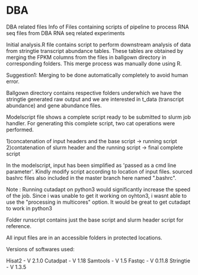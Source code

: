 # DBA
DBA related files
Info of Files containing scripts of pipeline to process RNA seq files from DBA RNA seq related experiments

Initial analysis.R file contains script to perform downstream analysis of data from stringtie transcript abundance tables. These tables are obtained by merging the FPKM columns from the files in ballgown directory in corresponding folders. This merge process was manually done using R. 

Suggestion1: Merging to be done automatically completely to avoid human error. 

Ballgown directory contains respective folders underwhich we have the stringtie generated raw output and we are interested in t_data (transcript abundance) and gene abundance files. 

Modelscript file shows a complete script ready to be submitted to slurm job handler. For generating this complete script, two cat operations were performed.

1)concatenation of input headers and the base script -> running script
2)contatenation of slurm header and the running script -> final complete script

In the modelscript, input has been simplified as 'passed as a cmd line parameter'. Kindly modify script according to location of input files. sourced bashrc files also included in the master branch here named ".bashrc".

Note : Running cutadapt on python3 would significantly increase the speed of the job. Since i was unable to get it working on oyhton3, i wasnt able to use the "processing in multicores" option. It would be great to get cutadapt to work in python3

Folder runscript contains just the base script and slurm header script for reference.

All input files are in an accessible folders in protected locations.

Versions of softwares used:

Hisat2    - V 2.1.0
Cutadpat  - V 1.18
Samtools  - V 1.5
Fastqc    - V 0.11.8
Stringtie - V 1.3.5
